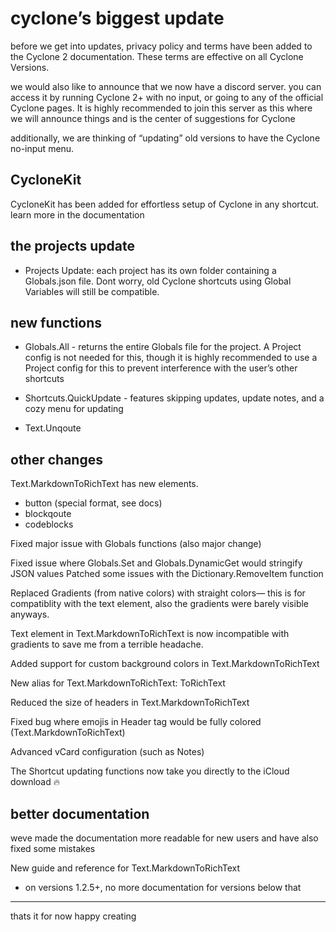 # cyclone’s biggest update

before we get into updates, privacy policy and terms have been added to the Cyclone 2 documentation. These terms are effective on all Cyclone Versions.

we would also like to announce that we now have a discord server. you can access it by running Cyclone 2+ with no input, or going to any of the official Cyclone pages. It is highly recommended to join this server as this where we will announce things and is the center of suggestions for Cyclone

additionally, we are thinking of “updating” old versions to have the Cyclone no-input menu.

## CycloneKit
CycloneKit has been added for effortless setup of Cyclone in any shortcut. learn more in the documentation

## the projects update

- Projects Update: each project has its own folder containing a Globals.json file. Dont worry, old Cyclone shortcuts using Global Variables will still be compatible.

## new functions

- Globals.All - returns the entire Globals file for the project. A Project config is not needed for this, though it is highly recommended to use a Project config for this to prevent interference with the user’s other shortcuts 

- Shortcuts.QuickUpdate - features skipping updates, update notes, and a cozy menu for updating

- Text.Unqoute

## other changes
Text.MarkdownToRichText has new elements. 
- button (special format, see docs)
- blockqoute
- codeblocks

Fixed major issue with Globals functions (also major change)

Fixed issue where Globals.Set and Globals.DynamicGet would stringify JSON values
Patched some issues with the Dictionary.RemoveItem function

Replaced Gradients (from native colors) with straight colors— this is for compatiblity with the text element, also the gradients were barely visible anyways. 

Text element in Text.MarkdownToRichText is now incompatible with gradients to save me from a terrible headache.

Added support for custom background colors in Text.MarkdownToRichText

New alias for Text.MarkdownToRichText: ToRichText

Reduced the size of headers in Text.MarkdownToRichText

Fixed bug where emojis in Header tag would be fully colored (Text.MarkdownToRichText)

Advanced vCard configuration (such as Notes)

The Shortcut updating functions now take you directly to the iCloud download 🔥

## better documentation

weve made the documentation more readable for new users and have also fixed some mistakes
 
New guide and reference for Text.MarkdownToRichText 
- on versions 1.2.5+, no more documentation for versions below that
---
thats it for now
happy creating
